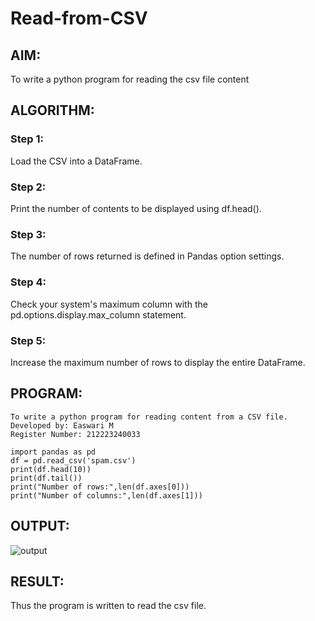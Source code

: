 # Read-from-CSV

## AIM:
To write a python program for reading the csv file content

## ALGORITHM:
### Step 1:
Load the CSV into a DataFrame.

### Step 2:
Print the number of contents to be displayed using df.head().

### Step 3:
The number of rows returned is defined in Pandas option settings.

### Step 4:
Check your system's maximum column with the pd.options.display.max_column statement.

### Step 5: 
Increase the maximum number of rows to display the entire DataFrame.

## PROGRAM:
```
To write a python program for reading content from a CSV file.
Developed by: Easwari M
Register Number: 212223240033
```
```
import pandas as pd
df = pd.read_csv('spam.csv')
print(df.head(10))
print(df.tail())
print("Number of rows:",len(df.axes[0]))
print("Number of columns:",len(df.axes[1]))
```
## OUTPUT:
![output](.png)
## RESULT:
Thus the program is written to read the csv file.